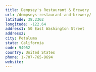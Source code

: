 ```yaml
---
title: Dempsey's Restaurant & Brewery
url: /dempseys-restaurant-and-brewery/
latitude: 38.2362
longitude: -122.64
address1: 50 East Washington Street
address2: 
city: Petaluma
state: California
code: 94952
country: United States
phone: 1-707-765-9694
website: 
---
```



